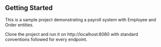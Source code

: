 ## Getting Started

This is a sample project demonstrating a payroll system with Employee and Order entities.

Clone the project and run it on http://localhost:8080 with standard conventions followed for every endpoint.

